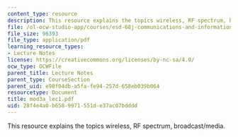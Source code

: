 ```yaml
---
content_type: resource
description: This resource explains the topics wireless, RF spectrum, broadcast/media.
file: /ol-ocw-studio-app/courses/esd-68j-communications-and-information-policy-spring-2006/28f4e4a0b6589971551de37ac07bdddd_mod3a_lec1.pdf
file_size: 96393
file_type: application/pdf
learning_resource_types:
- Lecture Notes
license: https://creativecommons.org/licenses/by-nc-sa/4.0/
ocw_type: OCWFile
parent_title: Lecture Notes
parent_type: CourseSection
parent_uid: e98f04db-a5fa-fe94-257d-658eb039b064
resourcetype: Document
title: mod3a_lec1.pdf
uid: 28f4e4a0-b658-9971-551d-e37ac07bdddd
---
```

This resource explains the topics wireless, RF spectrum, broadcast/media.